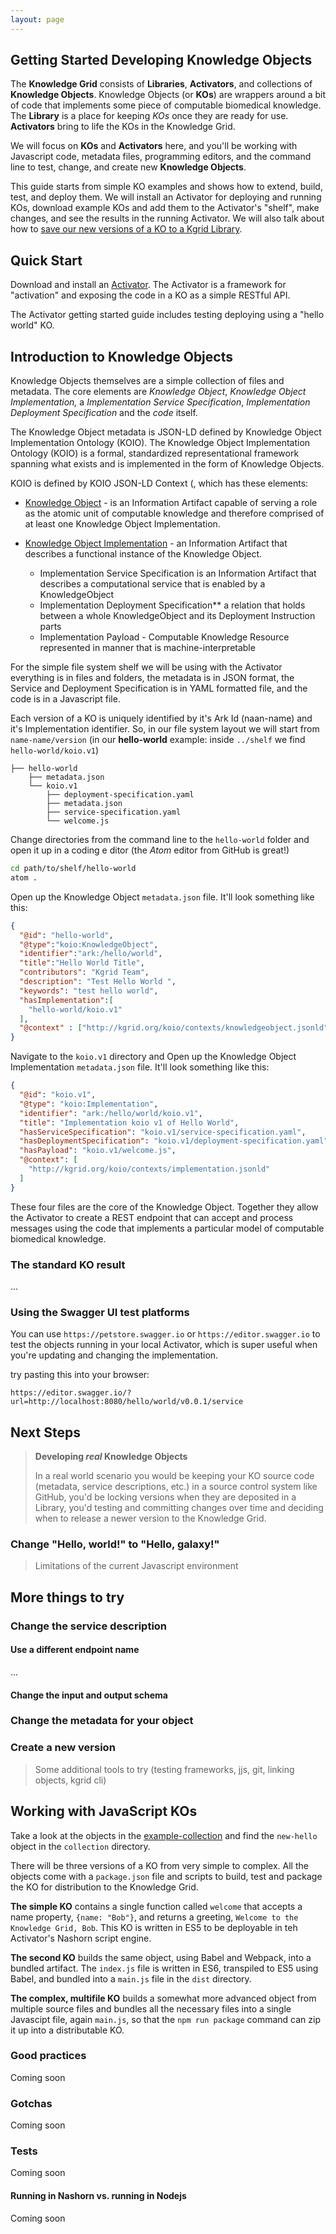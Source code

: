 ```yaml
---
layout: page
---
```


## Getting Started Developing Knowledge Objects

The **Knowledge Grid** consists of **Libraries**, **Activators**, and collections of **Knowledge Objects**.
Knowledge Objects (or **KOs**) are wrappers around a bit of code that implements some piece of computable biomedical knowledge. 
The **Library** is a place for keeping *KOs* once they are ready for use. **Activators** bring to life the KOs in the Knowledge Grid.

We will focus on **KOs** and **Activators**  here, and you'll be working with Javascript code, 
metadata files, programming editors, and the command line to test, change, and create new **Knowledge Objects**.  

This guide starts from simple KO examples and shows how to extend, build, test, and deploy them. 
We will install an Activator for deploying and running KOs, download example KOs and add them to the Activator's "shelf", make changes, and see the results in the running Activator. We will also talk about how to [save our new versions of a KO to a Kgrid Library](managing-kos-in-a-library). 
                                                                                             

## Quick Start

Download and install an [Activator](http://kgrid.org/kgrid-activator/). The Activator is a framework 
for "activation" and exposing the code in a KO as a simple RESTful API. 

The Activator getting started guide includes testing deploying using a "hello world" KO. 

## Introduction to Knowledge Objects

Knowledge Objects themselves are a simple collection of files and metadata. The core elements are 
_Knowledge Object_, _Knowledge Object Implementation,_ a _Implementation Service Specification_, 
_Implementation Deployment Specification_ and the _code_ itself. 

The Knowledge Object metadata is JSON-LD defined by Knowledge Object Implementation Ontology (KOIO). 
The Knowledge Object Implementation Ontology (KOIO) is a formal, standardized representational 
framework spanning what exists and is implemented in the form of Knowledge Objects.  
                                                            
KOIO is defined by KOIO JSON-LD Context (, which has these elements:

- [Knowledge Object](http://kgrid.org/koio/contexts/knowledgeobject.jsonld) - is an Information Artifact capable of serving a role as the atomic unit of 
computable knowledge and therefore comprised of at least one Knowledge Object Implementation. 

- [Knowledge Object Implementation](http://kgrid.org/koio/contexts/implementation.jsonld) - an Information Artifact that describes a functional instance of the Knowledge Object. 
    - Implementation Service Specification is an Information Artifact that describes a computational 
    service that is enabled by a KnowledgeObject
    - Implementation Deployment Specification** a relation that holds between a whole KnowledgeObject 
    and its Deployment Instruction parts
    - Implementation Payload - Computable Knowledge Resource represented in manner that is machine-interpretable 
    
For the simple file system shelf we will be using with the Activator everything is in files and folders, 
the metadata is in JSON format, the Service and Deployment Specification is in YAML formatted file, and the code is in a Javascript file. 

Each version of a KO is uniquely identified by it's Ark Id (naan-name) and it's Implementation identifier. 
So, in our file system layout we will start from `name-name/version` (in our **hello-world** example:
 inside `../shelf` we find `hello-world/koio.v1`)

```
├── hello-world
    ├── metadata.json 
    └── koio.v1
        ├── deployment-specification.yaml
        ├── metadata.json 
        ├── service-specification.yaml
        └── welcome.js
```

Change directories from the command line to the `hello-world` folder and open it up in a coding e
ditor (the *Atom* editor from GitHub is great!)

```bash
cd path/to/shelf/hello-world
atom .
```

Open up the Knowledge Object `metadata.json` file. It'll look something like this:

```json
{
  "@id": "hello-world",
  "@type":"koio:KnowledgeObject",
  "identifier":"ark:/hello/world",
  "title":"Hello World Title",
  "contributors": "Kgrid Team",
  "description": "Test Hello World ",
  "keywords": "test hello world",
  "hasImplementation":[
    "hello-world/koio.v1"
  ],
  "@context" : ["http://kgrid.org/koio/contexts/knowledgeobject.jsonld" ]
}
```

Navigate to the `koio.v1` directory and Open up the Knowledge Object Implementation `metadata.json` file. 
It'll look something like this:

```json
{
  "@id": "koio.v1",
  "@type": "koio:Implementation",
  "identifier": "ark:/hello/world/koio.v1",
  "title": "Implementation koio v1 of Hello World",
  "hasServiceSpecification": "koio.v1/service-specification.yaml",
  "hasDeploymentSpecification": "koio.v1/deployment-specification.yaml",
  "hasPayload": "koio.v1/welcome.js",
  "@context": [
    "http://kgrid.org/koio/contexts/implementation.jsonld"
  ]
}

```

These four files are the core of the Knowledge Object. Together they allow the Activator to create a 
REST endpoint that can accept and process messages using the code that implements a particular model of computable biomedical knowledge.


### The standard KO result 

...

### Using the Swagger UI test platforms

You can use `https://petstore.swagger.io` or `https://editor.swagger.io` to test the objects running in your local Activator, which is super useful when you're updating and changing the implementation.

try pasting this into your browser:

```http request
https://editor.swagger.io/?url=http://localhost:8080/hello/world/v0.0.1/service
```   

## Next Steps

> **Developing _real_ Knowledge Objects**
>
>In a real world scenario you would be keeping your KO source code (metadata, service descriptions, etc.) in a source control system like GitHub, you'd be locking versions when they are deposited in a Library, you'd testing and committing changes over time and deciding when to release a newer version to the Knowledge Grid.

### Change "Hello, world!" to "Hello, galaxy!"

> Limitations of the current Javascript environment

## More things to try

### Change the service description

#### Use a different endpoint name

...

#### Change the input and output schema

### Change the metadata for your object

### Create a new version

> Some additional tools to try (testing frameworks, jjs, git, linking objects, kgrid cli)


## Working with JavaScript KOs

Take a look at the objects in the [example-collection](https://github.com/kgrid-objects/example-collection) and find the `new-hello` object in the `collection` directory.

There will be three versions of a KO from very simple to complex. All the objects come with a `package.json` file and scripts to build, test and package the KO for distribution to the Knowledge Grid.

**The simple KO** contains a single function called `welcome` that accepts a name property, `{name: "Bob"}`, and returns a greeting, `Welcome to the Knowledge Grid, Bob`. This KO is written in ES5 to be deployable in teh Activator's Nashorn script engine.

**The second KO** builds the same object, using Babel and Webpack, into a bundled artifact. The `index.js` file is written in ES6, transpiled to ES5 using Babel, and bundled into a `main.js` file in the `dist` directory. 

**The complex, multifile KO** builds a somewhat more advanced object from multiple source files and bundles all the necessary files into a single Javascipt file, again `main.js`, so that the `npm run package` command can zip it up into a distributable KO.

### Good practices

Coming soon
 
### Gotchas

Coming soon

### Tests

Coming soon

#### Running in Nashorn vs. running in Nodejs

Coming soon